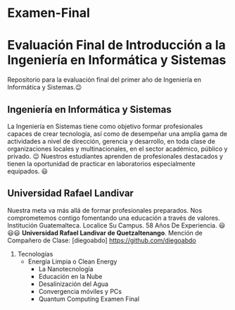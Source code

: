 # Examen-Final
# Evaluación Final de Introducción a la Ingeniería en Informática y Sistemas
 Repositorio para la evaluación final del primer año de Ingeniería en Informática y Sistemas.😉

## Ingeniería en Informática y Sistemas
La Ingeniería en Sistemas tiene como objetivo formar profesionales capaces de crear tecnología, así como de desempeñar 
una amplia gama de actividades a nivel de dirección, gerencia y desarrollo, en toda clase de organizaciones locales y 
multinacionales, en el sector académico, público y privado. 😉 Nuestros estudiantes aprenden de profesionales destacados 
y tienen la oportunidad de practicar en laboratorios especialmente equipados. 😃
## Universidad Rafael Landivar
Nuestra meta va más allá de formar profesionales preparados. Nos comprometemos contigo fomentando una educación a través 
de valores. Institución Guatemalteca. Localice Su Campus. 58 Años De Experiencia. 😃😃😃 **Universidad Rafael Landivar de Quetzaltenango**. 
Mención de Compañero de Clase: [diegoabdo] https://github.com/diegoabdo  

1. Tecnologías
   - Energía Limpia o Clean Energy
     - La Nanotecnología
     - Educación en la Nube
     - Desalinización del Agua
     - Convergencia móviles y PCs
     - Quantum Computing
Examen Final

